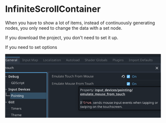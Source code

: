 # InfiniteScrollContainer
When you have to show a lot of items, instead of continuously generating nodes, you only need to change the data with a set node.

If you download the project, you don't need to set it up.

If you need to set options

<img src=./Jungleprog/Asset/option.png>
